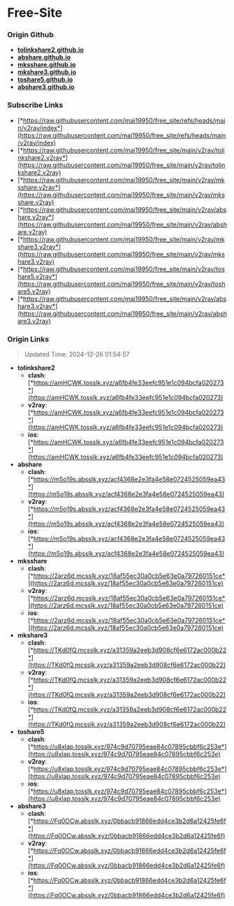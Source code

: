 # Free-Site

### Origin Github

- [**tolinkshare2.github.io**](https://github.com/tolinkshare2/tolinkshare2.github.io)
- [**abshare.github.io**](https://github.com/abshare/abshare.github.io)
- [**mksshare.github.io**](https://github.com/mksshare/mksshare.github.io)
- [**mkshare3.github.io**](https://github.com/mkshare3/mkshare3.github.io)
- [**toshare5.github.io**](https://github.com/toshare5/toshare5.github.io)
- [**abshare3.github.io**](https://github.com/abshare3/abshare3.github.io)

### Subscribe Links

- [*https://raw.githubusercontent.com/mai19950/free_site/refs/heads/main/v2ray/index*](https://raw.githubusercontent.com/mai19950/free_site/refs/heads/main/v2ray/index)
- [*https://raw.githubusercontent.com/mai19950/free_site/main/v2ray/tolinkshare2.v2ray*](https://raw.githubusercontent.com/mai19950/free_site/main/v2ray/tolinkshare2.v2ray)
- [*https://raw.githubusercontent.com/mai19950/free_site/main/v2ray/mksshare.v2ray*](https://raw.githubusercontent.com/mai19950/free_site/main/v2ray/mksshare.v2ray)
- [*https://raw.githubusercontent.com/mai19950/free_site/main/v2ray/abshare.v2ray*](https://raw.githubusercontent.com/mai19950/free_site/main/v2ray/abshare.v2ray)
- [*https://raw.githubusercontent.com/mai19950/free_site/main/v2ray/mkshare3.v2ray*](https://raw.githubusercontent.com/mai19950/free_site/main/v2ray/mkshare3.v2ray)
- [*https://raw.githubusercontent.com/mai19950/free_site/main/v2ray/toshare5.v2ray*](https://raw.githubusercontent.com/mai19950/free_site/main/v2ray/toshare5.v2ray)
- [*https://raw.githubusercontent.com/mai19950/free_site/main/v2ray/abshare3.v2ray*](https://raw.githubusercontent.com/mai19950/free_site/main/v2ray/abshare3.v2ray)

### Origin Links

> Updated Time: 2024-12-26 01:54:57

- **tolinkshare2**
  - **clash**: [*https://amHCWK.tosslk.xyz/a6fb4fe33eefc951e1c094bcfa020273*](https://amHCWK.tosslk.xyz/a6fb4fe33eefc951e1c094bcfa020273)
  - **v2ray**: [*https://amHCWK.tosslk.xyz/a6fb4fe33eefc951e1c094bcfa020273*](https://amHCWK.tosslk.xyz/a6fb4fe33eefc951e1c094bcfa020273)
  - **ios**: [*https://amHCWK.tosslk.xyz/a6fb4fe33eefc951e1c094bcfa020273*](https://amHCWK.tosslk.xyz/a6fb4fe33eefc951e1c094bcfa020273)
- **abshare**
  - **clash**: [*https://m5o19s.absslk.xyz/acf4368e2e3fa4e58e0724525059ea43*](https://m5o19s.absslk.xyz/acf4368e2e3fa4e58e0724525059ea43)
  - **v2ray**: [*https://m5o19s.absslk.xyz/acf4368e2e3fa4e58e0724525059ea43*](https://m5o19s.absslk.xyz/acf4368e2e3fa4e58e0724525059ea43)
  - **ios**: [*https://m5o19s.absslk.xyz/acf4368e2e3fa4e58e0724525059ea43*](https://m5o19s.absslk.xyz/acf4368e2e3fa4e58e0724525059ea43)
- **mksshare**
  - **clash**: [*https://2arz6d.mcsslk.xyz/18af55ec30a0cb5e63e0a797260151ce*](https://2arz6d.mcsslk.xyz/18af55ec30a0cb5e63e0a797260151ce)
  - **v2ray**: [*https://2arz6d.mcsslk.xyz/18af55ec30a0cb5e63e0a797260151ce*](https://2arz6d.mcsslk.xyz/18af55ec30a0cb5e63e0a797260151ce)
  - **ios**: [*https://2arz6d.mcsslk.xyz/18af55ec30a0cb5e63e0a797260151ce*](https://2arz6d.mcsslk.xyz/18af55ec30a0cb5e63e0a797260151ce)
- **mkshare3**
  - **clash**: [*https://TKd0fQ.mcsslk.xyz/a31359a2eeb3d908cf6e6172ac000b22*](https://TKd0fQ.mcsslk.xyz/a31359a2eeb3d908cf6e6172ac000b22)
  - **v2ray**: [*https://TKd0fQ.mcsslk.xyz/a31359a2eeb3d908cf6e6172ac000b22*](https://TKd0fQ.mcsslk.xyz/a31359a2eeb3d908cf6e6172ac000b22)
  - **ios**: [*https://TKd0fQ.mcsslk.xyz/a31359a2eeb3d908cf6e6172ac000b22*](https://TKd0fQ.mcsslk.xyz/a31359a2eeb3d908cf6e6172ac000b22)
- **toshare5**
  - **clash**: [*https://u8xlap.tosslk.xyz/974c9d70795eae84c07895cbbf6c253e*](https://u8xlap.tosslk.xyz/974c9d70795eae84c07895cbbf6c253e)
  - **v2ray**: [*https://u8xlap.tosslk.xyz/974c9d70795eae84c07895cbbf6c253e*](https://u8xlap.tosslk.xyz/974c9d70795eae84c07895cbbf6c253e)
  - **ios**: [*https://u8xlap.tosslk.xyz/974c9d70795eae84c07895cbbf6c253e*](https://u8xlap.tosslk.xyz/974c9d70795eae84c07895cbbf6c253e)
- **abshare3**
  - **clash**: [*https://Fq0OCw.absslk.xyz/0bbacb91866edd4ce3b2d6a12425fe6f*](https://Fq0OCw.absslk.xyz/0bbacb91866edd4ce3b2d6a12425fe6f)
  - **v2ray**: [*https://Fq0OCw.absslk.xyz/0bbacb91866edd4ce3b2d6a12425fe6f*](https://Fq0OCw.absslk.xyz/0bbacb91866edd4ce3b2d6a12425fe6f)
  - **ios**: [*https://Fq0OCw.absslk.xyz/0bbacb91866edd4ce3b2d6a12425fe6f*](https://Fq0OCw.absslk.xyz/0bbacb91866edd4ce3b2d6a12425fe6f)
